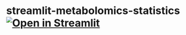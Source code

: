 # streamlit-metabolomics-statistics [![Open in Streamlit](https://static.streamlit.io/badges/streamlit_badge_black_white.svg)](https://axelwalter-streamlit-metabolomics-statistics-app-dh1pl2.streamlit.app/)
